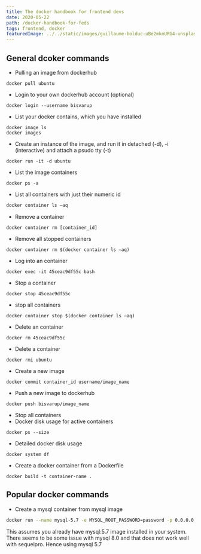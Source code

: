 ```yaml
---
title: The docker handbook for frontend devs
date: 2020-05-22
path: /docker-handbook-for-feds
tags: frontend, docker
featuredImage: ../../static/images/guillaume-bolduc-uBe2mknURG4-unsplash.jpg
---
```


 
## General dcoker commands

* Pulling an image from dockerhub
``` 
docker pull ubuntu
```
* Login to your own dockerhub account (optional)
```
docker login --username bisvarup
```
* List your docker contains, which you have installed
```
docker image ls
docker images
```
* Create an instance of the image, and run it in detached (-d), -i (interactive) and attach a psudo tty (-t)
```
docker run -it -d ubuntu
```
* List the image containers
```
docker ps -a
```
* List all containers with just their numeric id
```sh
docker container ls –aq 
```
* Remove a container
```
docker container rm [container_id]
```
* Remove all stopped containers
```
docker container rm $(docker container ls –aq)
```
* Log into an container
```
docker exec -it 45ceac9df55c bash
```
* Stop a container
```
docker stop 45ceac9df55c
```
* stop all containers
```
docker container stop $(docker container ls –aq)
```
* Delete an container
```
docker rm 45ceac9df55c
```
* Delete a container
```
docker rmi ubuntu
```
* Create a new image
```
docker commit container_id username/image_name
```
* Push a new image to dockerhub
```
docker push bisvarup/image_name
```
* Stop all containers
* Docker disk usage for active containers
```
docker ps --size
```
* Detailed docker disk usage
```
docker system df
```
* Create a docker container from a Dockerfile
```
docker build -t container-name .
```

## Popular docker commands

* Create a mysql container from mysql image
```sh
docker run --name mysql-5.7 -e MYSQL_ROOT_PASSWORD=password -p 0.0.0.0:3306:3306 -d mysql:5.7
```
This assumes you already have mysql:5.7 image installed in your system. There seems to be some issue with mysql 8.0 and that does not work well with sequelpro. Hence using mysql 5.7